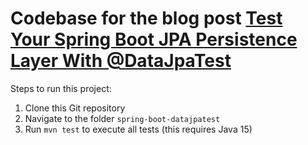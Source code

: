 # Codebase for the blog post [Test Your Spring Boot JPA Persistence Layer With @DataJpaTest](https://rieckpil.de/test-your-spring-boot-jpa-persistence-layer-with-datajpatest/)

Steps to run this project:

1. Clone this Git repository
2. Navigate to the folder `spring-boot-datajpatest`
3. Run `mvn test` to execute all tests (this requires Java 15)
